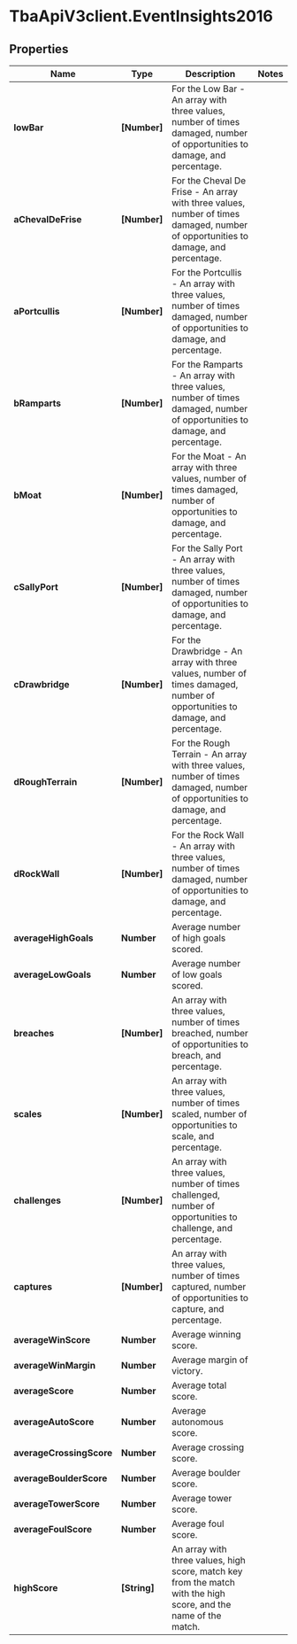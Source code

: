 # TbaApiV3client.EventInsights2016

## Properties

Name | Type | Description | Notes
------------ | ------------- | ------------- | -------------
**lowBar** | **[Number]** | For the Low Bar - An array with three values, number of times damaged, number of opportunities to damage, and percentage. | 
**aChevalDeFrise** | **[Number]** | For the Cheval De Frise - An array with three values, number of times damaged, number of opportunities to damage, and percentage. | 
**aPortcullis** | **[Number]** | For the Portcullis - An array with three values, number of times damaged, number of opportunities to damage, and percentage. | 
**bRamparts** | **[Number]** | For the Ramparts - An array with three values, number of times damaged, number of opportunities to damage, and percentage. | 
**bMoat** | **[Number]** | For the Moat - An array with three values, number of times damaged, number of opportunities to damage, and percentage. | 
**cSallyPort** | **[Number]** | For the Sally Port - An array with three values, number of times damaged, number of opportunities to damage, and percentage. | 
**cDrawbridge** | **[Number]** | For the Drawbridge - An array with three values, number of times damaged, number of opportunities to damage, and percentage. | 
**dRoughTerrain** | **[Number]** | For the Rough Terrain - An array with three values, number of times damaged, number of opportunities to damage, and percentage. | 
**dRockWall** | **[Number]** | For the Rock Wall - An array with three values, number of times damaged, number of opportunities to damage, and percentage. | 
**averageHighGoals** | **Number** | Average number of high goals scored. | 
**averageLowGoals** | **Number** | Average number of low goals scored. | 
**breaches** | **[Number]** | An array with three values, number of times breached, number of opportunities to breach, and percentage. | 
**scales** | **[Number]** | An array with three values, number of times scaled, number of opportunities to scale, and percentage. | 
**challenges** | **[Number]** | An array with three values, number of times challenged, number of opportunities to challenge, and percentage. | 
**captures** | **[Number]** | An array with three values, number of times captured, number of opportunities to capture, and percentage. | 
**averageWinScore** | **Number** | Average winning score. | 
**averageWinMargin** | **Number** | Average margin of victory. | 
**averageScore** | **Number** | Average total score. | 
**averageAutoScore** | **Number** | Average autonomous score. | 
**averageCrossingScore** | **Number** | Average crossing score. | 
**averageBoulderScore** | **Number** | Average boulder score. | 
**averageTowerScore** | **Number** | Average tower score. | 
**averageFoulScore** | **Number** | Average foul score. | 
**highScore** | **[String]** | An array with three values, high score, match key from the match with the high score, and the name of the match. | 


